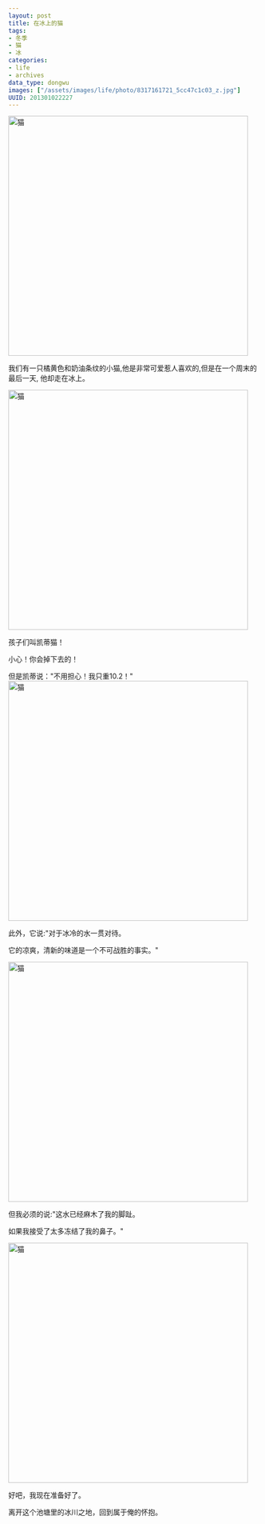 ```yaml
--- 
layout: post
title: 在冰上的猫
tags: 
- 冬季
- 猫
- 冰
categories:
- life
- archives
data_type: dongwu
images: ["/assets/images/life/photo/8317161721_5cc47c1c03_z.jpg"]
UUID: 201301022227
---
```

<a href="{{site.static_url}}/assets/images/life/photo/8317160695_429346840e_z.jpg" rel="prettyPhoto[{{page.UUID}}]" alt="猫">
<img src="{{site.static_url}}/assets/images/life/photo/8317160695_429346840e_z.jpg" width="480px" alt="猫" ></img>
</a>

我们有一只橘黄色和奶油条纹的小猫,他是非常可爱惹人喜欢的,但是在一个周末的最后一天, 他却走在冰上。

<a href="{{site.static_url}}/assets/images/life/photo/8318215794_05a3d9340d_z.jpg" rel="prettyPhoto[{{page.UUID}}]" alt="猫">
<img src="{{site.static_url}}/assets/images/life/photo/8318215794_05a3d9340d_z.jpg" width="480px" alt="猫" ></img>
</a>

孩子们叫凯蒂猫！

小心！你会掉下去的！

但是凯蒂说："不用担心！我只重10.2！"
<a href="{{site.static_url}}/assets/images/life/photo/8318215614_85bb18acdf_z.jpg" rel="prettyPhoto[{{page.UUID}}]" alt="猫">
<img src="{{site.static_url}}/assets/images/life/photo/8318215614_85bb18acdf_z.jpg" width="480px" alt="猫" ></img>
</a>

此外，它说:"对于冰冷的水一贯对待。

它的凉爽，清新的味道是一个不可战胜的事实。"

<a href="{{site.static_url}}/assets/images/life/photo/8318216694_39176b3564_z.jpg" rel="prettyPhoto[{{page.UUID}}]" alt="猫">
<img src="{{site.static_url}}/assets/images/life/photo/8318216694_39176b3564_z.jpg" width="480px" alt="猫" ></img>
</a>

但我必须的说:"这水已经麻木了我的脚趾。

如果我接受了太多冻结了我的鼻子。"

<a href="{{site.static_url}}/assets/images/life/photo/8317161721_5cc47c1c03_z.jpg" rel="prettyPhoto[{{page.UUID}}]" alt="猫">
<img src="{{site.static_url}}/assets/images/life/photo/8317161721_5cc47c1c03_z.jpg" width="480px" alt="猫" ></img>
</a>

好吧，我现在准备好了。

离开这个池塘里的冰川之地，回到属于俺的怀抱。


